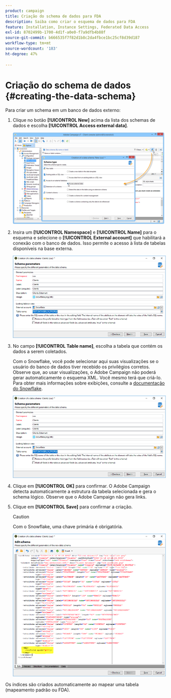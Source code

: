 ```yaml
---
product: campaign
title: Criação do schema de dados para FDA
description: Saiba como criar o esquema de dados para FDA
feature: Installation, Instance Settings, Federated Data Access
exl-id: 8702499b-1700-4d1f-a0e0-f7a9dfb4b88f
source-git-commit: b666535f7f82d1b8c2da4fbce1bc25cf8d39d187
workflow-type: tm+mt
source-wordcount: '183'
ht-degree: 47%

---
```


# Criação do schema de dados {#creating-the-data-schema}



Para criar um schema em um banco de dados externo:

1. Clique no botão **[!UICONTROL New]** acima da lista dos schemas de dados e escolha **[!UICONTROL Access external data]**.

   ![](assets/wf_new_schema_fda.png)

1. Insira um **[!UICONTROL Namespace]** e **[!UICONTROL Name]** para o esquema e selecione o **[!UICONTROL External account]** que habilitará a conexão com o banco de dados. Isso permite o acesso à lista de tabelas disponíveis na base externa.

   ![](assets/wf_new_schema_select_table_fda.png)

1. No campo **[!UICONTROL Table name]**, escolha a tabela que contém os dados a serem coletados.

   Com o Snowflake, você pode selecionar aqui suas visualizações se o usuário do banco de dados tiver recebido os privilégios corretos. Observe que, ao usar visualizações, o Adobe Campaign não poderá gerar automaticamente o esquema XML. Você mesmo terá que criá-lo. Para obter mais informações sobre exibições, consulte a [documentação do Snowflake](https://docs.snowflake.com/en/user-guide/views-introduction.html).

   ![](assets/wf_new_schema_select_table_fda.png)

1. Clique em **[!UICONTROL OK]** para confirmar. O Adobe Campaign detecta automaticamente a estrutura da tabela selecionada e gera o schema lógico. Observe que o Adobe Campaign não gera links.

1. Clique em **[!UICONTROL Save]** para confirmar a criação.

   >[!CAUTION]
   >
   >Com o Snowflake, uma chave primária é obrigatória.

   ![](assets/wf_new_schema_generate_fda.png)

Os índices são criados automaticamente ao mapear uma tabela (mapeamento padrão ou FDA).
